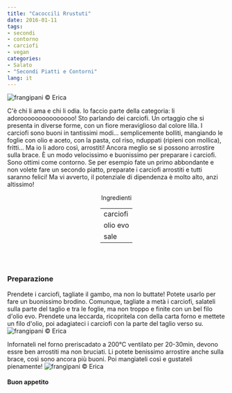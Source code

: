 ```yaml
---
title: "Cacoccili Rrustuti"
date: 2016-01-11
tags:
- secondi
- contorno
- carciofi
- vegan
categories:
- Salato
- "Secondi Piatti e Contorni"
lang: it
---
```

![](header.jpg "frangipani © Erica")

C'è chi li ama e chi li odia. Io faccio parte della categoria: li adorooooooooooooooo! Sto parlando dei carciofi. Un ortaggio che si presenta in diverse forme, con un fiore meraviglioso dal colore lilla. I carciofi sono buoni in tantissimi modi... semplicemente bolliti, mangiando le foglie con olio e aceto, con la pasta, col riso, nduppati (ripieni con mollica), fritti... Ma io li adoro così, arrostiti! Ancora meglio se si possono arrostire sulla brace. È un modo velocissimo e buonissimo per preparare i carciofi. Sono ottimi come contorno. Se per esempio fate un primo abbondante e non volete fare un secondo piatto, preparate i carciofi arrostiti e tutti saranno felici! Ma vi avverto, il potenziale di dipendenza è molto alto, anzi altissimo!


<div id="wrapper" style="text-align: center">
  <div id="yourdiv" style="display: inline-block;">
    <div class="ingredients">
      <div class="ingredients-title">Ingredienti</div>
      <table>
        <tbody>
          </tr>
          <tr>
            <td>carciofi</td>
          </tr>
          <tr>
            <td>olio evo</td>
          </tr>
          <tr>
            <td>sale</td>
          </tr>
        </tbody>
      </table>
      <br></br>
    </div>
  </div>
</div>


<h3>
  <font color="grey">
    <i class="fa fa-cogs"></i>
  </font> Preparazione
</h3>

Prendete i carciofi, tagliate il gambo, ma non lo buttate! Potete usarlo per fare un buonissimo brodino. Comunque, tagliate a metà i carciofi, salateli sulla parte del taglio e tra le foglie, ma non troppo e finite con un bel filo d'olio evo. Prendete una leccarda, ricopritela con della carta forno e mettete un filo d'olio, poi adagiateci i carciofi con la parte del taglio verso su.
![](teglia.jpg "frangipani © Erica")

Infornateli nel forno preriscadato a 200°C ventilato per 20-30min, devono essre ben arrostiti ma non bruciati. Li potete benissimo arrostire anche sulla brace, così sono ancora più buoni. Poi mangiateli così e gustateli pienamente!
![](risultato.jpg "frangipani © Erica")

<h4>Buon appetito
  <font color="red">
    <i class="fa fa-smile-o"></i>
  </font>
</h4>
